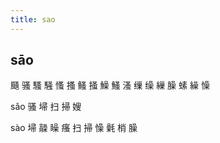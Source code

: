 ```yaml
---
title: sao
---
```


## sāo
颾
骚
騷
騒
慅
搔
鳋
掻
鱢
鰠
溞
缫
缲
繅
臊
螦
繰
懆



sǎo
骚
埽
扫
掃
嫂




sào
埽
髞
矂
瘙
扫
掃
懆
氉
梢
臊
